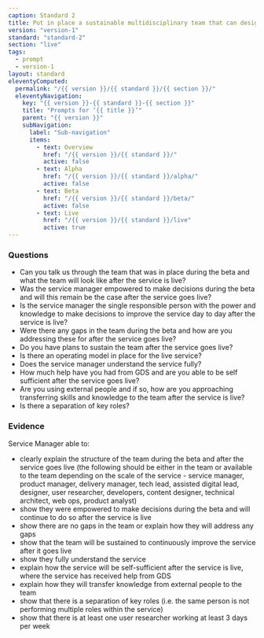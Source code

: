 ```yaml
---
caption: Standard 2
title: Put in place a sustainable multidisciplinary team that can design, build and operate the service, led by a suitably skilled and senior service manager with decision-making responsibility.
version: "version-1"
standard: "standard-2"
section: "live"
tags:
  - prompt
  - version-1
layout: standard
eleventyComputed:
  permalink: "/{{ version }}/{{ standard }}/{{ section }}/"
  eleventyNavigation:
    key: "{{ version }}-{{ standard }}-{{ section }}"
    title: "Prompts for ‘{{ title }}’"
    parent: "{{ version }}"
    subNavigation:
      label: "Sub-navigation"
      items:
        - text: Overview
          href: "/{{ version }}/{{ standard }}/"
          active: false
        - text: Alpha
          href: "/{{ version }}/{{ standard }}/alpha/"
          active: false
        - text: Beta
          href: "/{{ version }}/{{ standard }}/beta/"
          active: false
        - text: Live
          href: "/{{ version }}/{{ standard }}/live"
          active: true
---
```


### Questions

- Can you talk us through the team that was in place during the beta and what the team will look like after the service is live?
- Was the service manager empowered to make decisions during the beta and will this remain be the case after the service goes live?
- Is the service manager the single responsible person with the power and knowledge to make decisions to improve the service day to day after the service is live?
- Were there any gaps in the team during the beta and how are you addressing these for after the service goes live?
- Do you have plans to sustain the team after the service goes live?
- Is there an operating model in place for the live service?
- Does the service manager understand the service fully?
- How much help have you had from GDS and are you able to be self sufficient after the service goes live?
- Are you using external people and if so, how are you approaching transferring skills and knowledge to the team after the service is live?
- Is there a separation of key roles?

### Evidence

Service Manager able to:

- clearly explain the structure of the team during the beta and after the service goes live (the following should be either in the team or available to the team depending on the scale of the service - service manager, product manager, delivery manager, tech lead, assisted digital lead, designer, user researcher, developers, content designer, technical architect, web ops, product analyst)
- show they were empowered to make decisions during the beta and will continue to do so after the service is live
- show there are no gaps in the team or explain how they will address any gaps
- show that the team will be sustained to continuously improve the service after it goes live
- show they fully understand the service
- explain how the service will be self-sufficient after the service is live, where the service has received help from GDS
- explain how they will transfer knowledge from external people to the team
- show that there is a separation of key roles (i.e. the same person is not performing multiple roles within the service)
- show that there is at least one user researcher working at least 3 days per week
